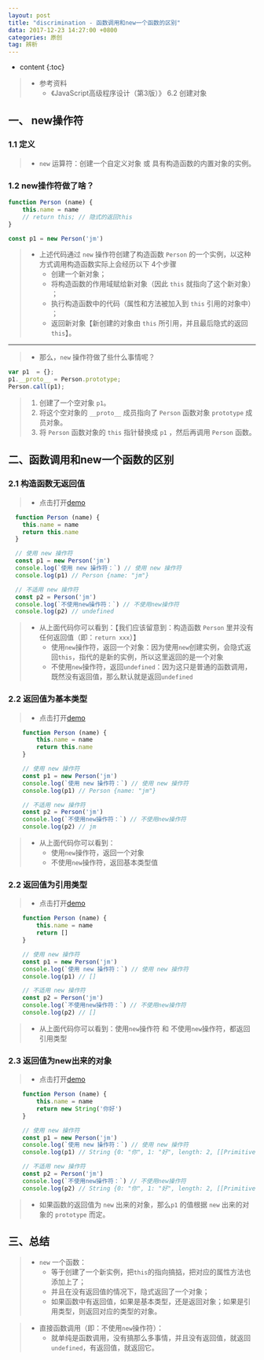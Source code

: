```yaml
---
layout: post
title: "discrimination - 函数调用和new一个函数的区别"
data: 2017-12-23 14:27:00 +0800
categories: 原创
tag: 辨析
---
```

* content
{:toc}

<!-- more -->

> * 参考资料
>   * 《JavaScript高级程序设计（第3版）》 6.2 创建对象

## 一、 new操作符

### 1.1 定义

> * `new` 运算符：创建一个自定义对象 或 具有构造函数的内置对象的实例。

### 1.2 new操作符做了啥？

```js
function Person (name) {
    this.name = name
    // return this; // 隐式的返回this
}

const p1 = new Person('jm')
```

> * 上述代码通过 `new` 操作符创建了构造函数 `Person` 的一个实例，以这种方式调用构造函数实际上会经历以下 4个步骤
>   * 创建一个新对象；
>   * 将构造函数的作用域赋给新对象（因此 `this` 就指向了这个新对象） ；
>   * 执行构造函数中的代码（属性和方法被加入到 `this` 引用的对象中） ；
>   * 返回新对象【新创建的对象由 `this` 所引用，并且最后隐式的返回 `this`】。

---

> * 那么，`new` 操作符做了些什么事情呢？

```js
var p1  = {};
p1.__proto__ = Person.prototype;
Person.call(p1);
```

> 1. 创建了一个空对象 `p1`。
> 2. 将这个空对象的 `__proto__` 成员指向了 `Person` 函数对象 `prototype` 成员对象。
> 3. 将 `Person` 函数对象的 `this` 指针替换成 `p1` ，然后再调用 `Person` 函数。

## 二、函数调用和new一个函数的区别

### 2.1 构造函数无返回值

> * 点击打开[demo](/effects/demo/discrimination/newAndFnCall/v1.html)

```js
  function Person (name) {
    this.name = name
    return this.name
  }

  // 使用 new 操作符
  const p1 = new Person('jm')
  console.log(`使用 new 操作符：`) // 使用 new 操作符
  console.log(p1) // Person {name: "jm"}

  // 不适用 new 操作符
  const p2 = Person('jm')
  console.log(`不使用new操作符：`) // 不使用new操作符
  console.log(p2) // undefined
```

> * 从上面代码你可以看到：【我们应该留意到：构造函数 `Person` 里并没有任何返回值（即：`return xxx`）】
>   * 使用`new`操作符，返回一个对象：因为使用`new`创建实例，会隐式返回`this`，指代的是新的实例，所以这里返回的是一个对象
>   * 不使用`new`操作符，返回`undefined`：因为这只是普通的函数调用，既然没有返回值，那么默认就是返回`undefined`

### 2.2 返回值为基本类型

> * 点击打开[demo](/effects/demo/discrimination/newAndFnCall/v2.html)

```js
    function Person (name) {
        this.name = name
        return this.name
    }

    // 使用 new 操作符
    const p1 = new Person('jm')
    console.log(`使用 new 操作符：`) // 使用 new 操作符
    console.log(p1) // Person {name: "jm"}

    // 不适用 new 操作符
    const p2 = Person('jm')
    console.log(`不使用new操作符：`) // 不使用new操作符
    console.log(p2) // jm
```

> * 从上面代码你可以看到：
>   * 使用`new`操作符，返回一个对象
>   * 不使用`new`操作符，返回基本类型值

### 2.2 返回值为引用类型

> * 点击打开[demo](/effects/demo/discrimination/newAndFnCall/v3.html)

```js
    function Person (name) {
        this.name = name
        return []
    }

    // 使用 new 操作符
    const p1 = new Person('jm')
    console.log(`使用 new 操作符：`) // 使用 new 操作符
    console.log(p1) // []

    // 不适用 new 操作符
    const p2 = Person('jm')
    console.log(`不使用new操作符：`) // 不使用new操作符
    console.log(p2) // []
```

> * 从上面代码你可以看到：使用`new`操作符 和 不使用`new`操作符，都返回引用类型

### 2.3 返回值为new出来的对象

> * 点击打开[demo](/effects/demo/discrimination/newAndFnCall/v4.html)

```js
    function Person (name) {
        this.name = name
        return new String('你好')
    }

    // 使用 new 操作符
    const p1 = new Person('jm')
    console.log(`使用 new 操作符：`) // 使用 new 操作符
    console.log(p1) // String {0: "你", 1: "好", length: 2, [[PrimitiveValue]]: "你好"}

    // 不适用 new 操作符
    const p2 = Person('jm')
    console.log(`不使用new操作符：`) // 不使用new操作符
    console.log(p2) // String {0: "你", 1: "好", length: 2, [[PrimitiveValue]]: "你好"}
```

> * 如果函数的返回值为 `new` 出来的对象，那么`p1` 的值根据 `new` 出来的对象的 `prototype` 而定。

## 三、总结

> * `new` 一个函数：
>   * 等于创建了一个新实例，把`this`的指向搞掂，把对应的属性方法也添加上了；
>   * 并且在没有返回值的情况下，隐式返回了一个对象；
>   * 如果函数中有返回值，如果是基本类型，还是返回对象；如果是引用类型，则返回对应的类型的对象。

> * 直接函数调用（即：不使用`new`操作符）：
>   * 就单纯是函数调用，没有搞那么多事情，并且没有返回值，就返回`undefined`，有返回值，就返回它。

